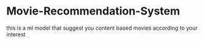 # Movie-Recommendation-System
this is a ml model that suggest you content based movies according to your interest
